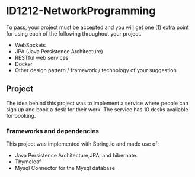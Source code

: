 # ID1212-NetworkProgramming

To pass, your project must be accepted and you will get one (1) extra point for using each of the following throughout your project.

* WebSockets
* JPA (Java Persistence Architecture)
* RESTful web services
* Docker
* Other design pattern / framework / technology of your suggestion

## Project

The idea behind this project was to implement a service where people can sign up and book a desk for their work.
The service has 10 desks available for booking. 

### Frameworks and dependencies
This project was implemented with Spring.io and made use of:
- Java Persistence Architecture,JPA, and hibernate.
- Thymeleaf
- Mysql Connector for the Mysql database


